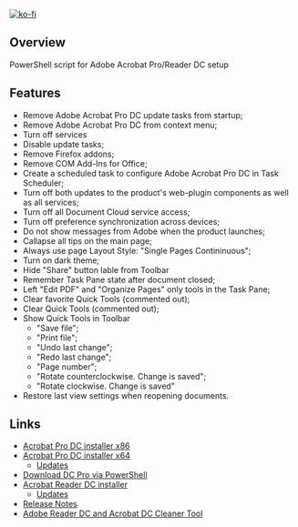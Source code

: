 [![ko-fi](https://www.ko-fi.com/img/githubbutton_sm.svg)](https://ko-fi.com/Q5Q51QUJC)

## Overview

PowerShell script for Adobe Acrobat Pro/Reader DC setup

## Features

- Remove Adobe Acrobat Pro DC update tasks from startup;
- Remove Adobe Acrobat Pro DC from context menu;
- Turn off services
- Disable update tasks;
- Remove Firefox addons;
- Remove COM Add-Ins for Office;
- Create a scheduled task to configure Adobe Acrobat Pro DC in Task Scheduler;
- Turn off both updates to the product's web-plugin components as well as all services;
- Turn off all Document Cloud service access;
- Turn off preference synchronization across devices;
- Do not show messages from Adobe when the product launches;
- Callapse all tips on the main page;
- Always use page Layout Style: "Single Pages Contininuous";
- Turn on dark theme;
- Hide "Share" button lable from Toolbar
- Remember Task Pane state after document closed;
- Left "Edit PDF" and "Organize Pages" only tools in the Task Pane;
- Clear favorite Quick Tools (сommented out);
- Clear Quick Tools (сommented out);
- Show Quick Tools in Toolbar
  - "Save file";
  - "Print file";
  - "Undo last change";
  - "Redo last change";
  - "Page number";
  - "Rotate counterclockwise. Change is saved";
  - "Rotate clockwise. Change is saved"
- Restore last view settings when reopening documents.

## Links

* [Acrobat Pro DC installer x86](https://helpx.adobe.com/acrobat/kb/acrobat-dc-downloads.html)
* [Acrobat Pro DC installer x64](https://helpx.adobe.com/acrobat/kb/download-64-bit-installer.html)
  * [Updates](https://www.adobe.com/devnet-docs/acrobatetk/tools/ReleaseNotesDC/index.html)
* [Download DC Pro via PowerShell](https://github.com/farag2/Utilities/blob/master/Download/Acrobat%20DC%20Pro.ps1)
* [Acrobat Reader DC installer](https://get.adobe.com/ru/reader/enterprise/)
  * [Updates](https://supportdownloads.adobe.com/product.jsp?product=10&platform=Windows)
* [Release Notes](https://www.adobe.com/devnet-docs/acrobatetk/tools/ReleaseNotesDC/index.html)
* [Adobe Reader DC and Acrobat DC Cleaner Tool](https://labs.adobe.com/downloads/acrobatcleaner.html)
